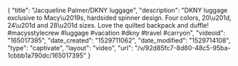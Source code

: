 {
    "title": "Jacqueline Palmer\/DKNY luggage",
    "description": "DKNY luggage exclusive to Macy\u2019s, hardsided spinner design. Four colors, 20\u201d, 24\u201d and 28\u201d sizes. Love the quilted backpack and duffle! #macysstylecrew #luggage #vacation #dkny #travel #carryon",
    "videoid": "165017395",
    "date_created": "1529711062",
    "date_modified": "1529714108",
    "type": "captivate",
    "layout": "video",
    "url": "\/v\/92d85fc7-8d80-48c5-95ba-1cbbb1a790dc\/165017395"
}